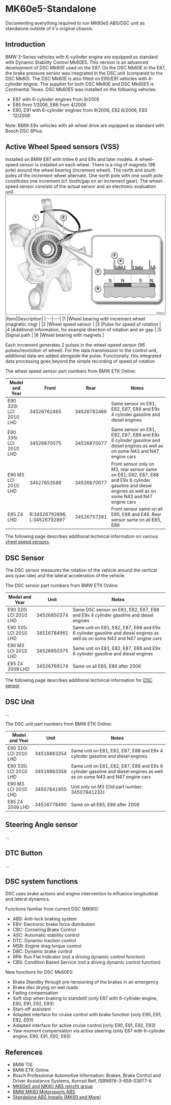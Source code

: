 # MK60e5-Standalone

Documenting everything required to run MK60e5 ABS/DSC unit as standalone outside of it's original chassis.

## Introduction

BMW 3-Series vehicles with 6-cylinder engine are equipped as standard with Dynamic Stability Control Mk60E5. This version is an advanced development of DSC Mk60E used on the E87. On the DSC Mk60E in the E87, the brake pressure sensor was integrated in the DSC unit (compared to the DSC Mk60). The DSC Mk60E is also fitted on E90/E91 vehicles with 4-cylinder engine. The supplier for both DSC Mk60E and DSC Mk60E5 is Continental Teves.
DSC Mk60E5 was installed on the following vehicles:

- E87 with 6-cylinder engines from 9/2005
- E85 from 1/2006, E86 from 4/2006
- E90, E91 with 6-cylinder engines from 9/2006, E92 6/2006, E93 12/2006

Note: BMW E9x vehicles with all-wheel drive are equipped as standard with Bosch DSC 8Plus.



## Active Wheel Speed sensors (VSS)

Installed on BMW E87 with Inline 6 and E9x and later models. A wheel-speed sensor is installed on each wheel. There is a ring of magnets (96 pole) around the wheel bearing (increment wheel). The north and south poles of the increment wheel alternate.
One north pole with one south pole constitutes one increment (cf. tooth/gap on an increment gear).
The wheel-speed sensor consists of the actual sensor and an electronic evaluation unit.
![Construction](Pictures/ActiveVSS-01.png)
|Item|Description|
|---|---|
|1 |Wheel bearing with increment wheel (magnetic ring) |
|2 |Wheel speed sensor |
|3 |Pulse for speed of rotation |
|4 |Additional information, for example direction of rotation and air gap |
|5 |Signal path |
|6 |Wheel bearing with magnets |

Each increment generates 2 pulses in the wheel-speed sensor (96 pulses/revolution of wheel). For the data transmission to the control unit, additional data are added alongside the pulse. Functionally, this integrated data processing goes beyond the simple recording of speed of rotation

The wheel speed sensor part numbers from BMW ETK Online:

|Model and Year|Front|Rear|Notes|
|---|---|---|---|
|E90 320i LCI 2010 LHD |34526762465 |34526762466 |Same sensor on E81, E82, E87, E88 and E9x 4 cylinder gasoline and diesel engines |
|E90 335i LCI 2010 LHD |34526870075 |34526870077 |Same sensor on E81, E82, E87, E88 and E9x 6 cylinder gasoline and diesel engines as well as on some N43 and N47 engine cars |
|E90 M3 LCI 2010 LHD |34527853586 |34526870077 |Front sensor only on M3, rear sensor same on E81, E82, E87, E88 and E9x 6 cylinder gasoline and diesel engines as well as on some N43 and N47 engine cars |
|E85 Z4  LHD |R:34526792896, L:34526792897 |34526757281 |Front sensor same on all E85, E86 and E46. Rear sensor same on all E85, E86 |

The following page describes additional technical information on various [vheel speed sensors](MK60E5-Components/WheelSpeedSensors.md).

## DSC Sensor

The DSC sensor measures the rotation of the vehicle around the vertical axis (yaw rate) and the lateral acceleration of the vehicle.

The DSC sensor part numbers from BMW ETK Online:

|Model and Year|Unit |Notes|
|---|---|---|
|E90 320i LCI 2010 LHD |34526850374 |Same DSC sensor on E81, E82, E87, E88 and E9x 4 cylinder gasoline and diesel engines |
|E90 335i LCI 2010 LHD |34516784961 |Same unit on E81, E82, E87, E88 and E9x 6 cylinder gasoline and diesel engines as well as on some N43 and N47 engine cars |
|E90 M3 LCI 2010 LHD |34526850375 |Same unit on E81, E82, E87, E88 and E9x 6 cylinder gasoline and diesel engines |
|E85 Z4 2008 LHD |34526769174 |Same on all E85, E86 after 2006 |

The following page describes additional technical information for [DSC sensor](MK60E5-Components/DSCSensor.md)

## DSC Unit

...

The DSC unit part numbers from BMW ETK Online:

|Model and Year|Unit |Notes|
|---|---|---|
|E90 320i LCI 2010 LHD |34516863354 |Same unit on E81, E82, E87, E88 and E9x 4 cylinder gasoline and diesel engines |
|E90 335i LCI 2010 LHD |34516863356 |Same unit on E81, E82, E87, E88 and E9x 6 cylinder gasoline and diesel engines as well as on some N43 and N47 engine cars |
|E90 M3 LCI 2010 LHD |34507841955 |Unit only on M3 (Old part number: 34507841233) |
|E85 Z4 2008 LHD |34516778490 |Same on all E85, E86 after 2006 |

## Steering Angle sensor

...

## DTC Button

...

## DSC system functions

DSC uses brake actions and engine intervention to influence longitudinal and lateral dynamics.

Functions familiar from current DSC (MK60):

- ABS: Anti-lock braking system
- EBV: Electronic brake force distribution
- CBC: Cornering Brake Control
- ASC: Automatic stability control
- DTC: Dynamic traction control
- MSR: Engine drag torque control
- DBC: Dynamic brake control
- RPA: Run Flat Indicator (not a driving dynamic control function)
- CBS: Condition Based Service (not a driving dynamic control function)

New functions for DSC Mk60E5:

- Brake Standby through pre-tensioning of the brakes in an emergency
- Brake disc drying on wet roads
- Fading compensation
- Soft stop when braking to standstill (only E87 with 6-cylinder engine, E90, E91, E92, E93)
- Start-off assistant
- Adapted interface for cruise control with brake function (only E90, E91, E92, E93)
- Adapted interface for active cruise control (only E90, E91, E92, E93)
- Yaw-moment compensation via active steering (only E87 with 6-cylinder engine, E90, E91, E92, E93)

## References

- BMW TIS
- BMW ETK Online
- Bosch Professional Automotive Information: Brakes, Brake Control and Driver Assistance Systems, Konrad Reif, ISBN978-3-658-03977-6
- [MK60e5 and MK60 ABS retrofit group](https://www.facebook.com/groups/807702710448164)
- [BMW MK60 Motorsports ABS](https://www.facebook.com/groups/1056638784424876)
- [Standalone ABS Installs (MK60 and More)](https://grassrootsmotorsports.com/forum/grm/standalone-abs-installs-mk60-and-more/248099/page1/)
